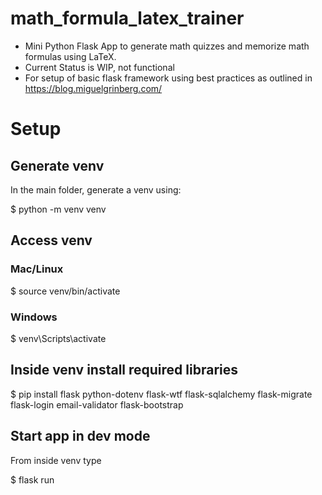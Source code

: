# math_formula_latex_trainer

* Mini Python Flask App to generate math quizzes and memorize math formulas using LaTeX.
* Current Status is WIP, not functional
* For setup of basic flask framework using best practices as outlined in https://blog.miguelgrinberg.com/

# Setup

## Generate venv

In the main folder, generate a venv using:

$ python -m venv venv

## Access venv

### Mac/Linux

$ source venv/bin/activate

### Windows

$ venv\Scripts\activate

## Inside venv install required libraries

$ pip install flask python-dotenv flask-wtf flask-sqlalchemy flask-migrate flask-login email-validator flask-bootstrap

## Start app in dev mode

From inside venv type

$ flask run
